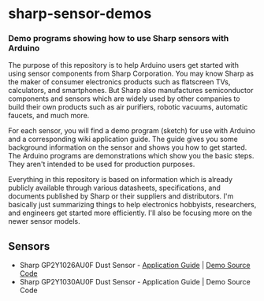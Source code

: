 # sharp-sensor-demos
<h3>Demo programs showing how to use Sharp sensors with Arduino</h3>

The purpose of this repository is to help Arduino users get started with using sensor components from Sharp Corporation. You may know Sharp as the maker of consumer electronics products such as flatscreen TVs, calculators, and smartphones. But Sharp also manufactures semiconductor components and sensors which are widely used by other companies to build their own products such as air purifiers, robotic vacuums, automatic faucets, and much more.

For each sensor, you will find a demo program (sketch) for use with Arduino and a corresponding wiki application guide. The guide gives you some background information on the sensor and shows you how to get started. The Arduino programs are demonstrations which show you the basic steps. They aren't intended to be used for production purposes.

Everything in this repository is based on information which is already publicly available through various datasheets, specifications, and documents published by Sharp or their suppliers and distributors. I'm basically just summarizing things to help electronics hobbyists, researchers, and engineers get started more efficiently. I'll also be focusing more on the newer sensor models.

## Sensors
* Sharp GP2Y1026AU0F Dust Sensor - [Application Guide](https://github.com/sharpsensoruser/sharp-sensor-demos/wiki/Application-Guide-for-Sharp-GP2Y1026AU0F-Dust-Sensor) | [Demo Source Code](https://github.com/sharpsensoruser/sharp-sensor-demos/blob/master/sharp_gp2y1026au0f_demo.ino)
* Sharp GP2Y1030AU0F Dust Sensor - Application Guide | Demo Source Code
